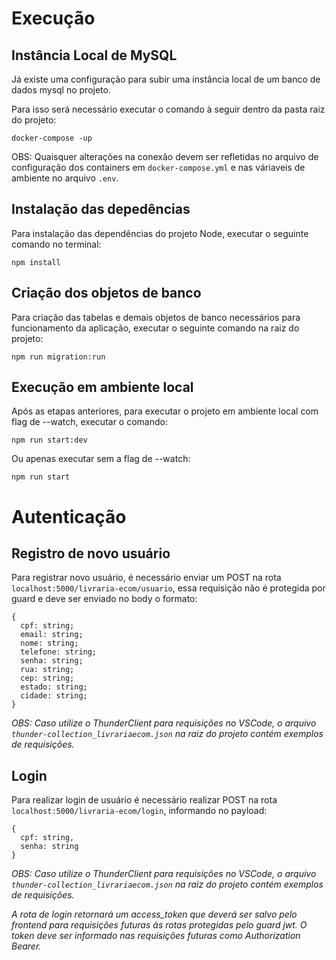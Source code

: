 # Execução

## Instância Local de MySQL

Já existe uma configuração para subir uma instância local de um banco de dados mysql no projeto.

Para isso será necessário executar o comando à seguir dentro da pasta raiz do projeto:

```shell
docker-compose -up
```

OBS: Quaisquer alterações na conexão devem ser refletidas no arquivo de configuração dos containers em `docker-compose.yml` e nas váriaveis de ambiente no arquivo `.env`.

## Instalação das depedências

Para instalação das dependências do projeto Node, executar o seguinte comando no terminal:

```shell
npm install
```

## Criação dos objetos de banco

Para criação das tabelas e demais objetos de banco necessários para funcionamento da aplicação, executar o seguinte comando na raiz do projeto:

```shell
npm run migration:run
```

## Execução em ambiente local

Após as etapas anteriores, para executar o projeto em ambiente local com flag de --watch, executar o comando:

```shell
npm run start:dev
```

Ou apenas executar sem a flag de --watch:

```shell
npm run start
```

# Autenticação

## Registro de novo usuário

Para registrar novo usuário, é necessário enviar um POST na rota `localhost:5000/livraria-ecom/usuario`,
essa requisição não é protegida por guard e deve ser enviado no body o formato:

```
{
  cpf: string;
  email: string;
  nome: string;
  telefone: string;
  senha: string;
  rua: string;
  cep: string;
  estado: string;
  cidade: string;
}

```

_OBS: Caso utilize o ThunderClient para requisições no VSCode, o arquivo `thunder-collection_livrariaecom.json` na raiz do projeto contém exemplos de requisições._

## Login

Para realizar login de usuário é necessário realizar POST na rota `localhost:5000/livraria-ecom/login`, informando no payload:

```
{
  cpf: string,
  senha: string
}
```

_OBS: Caso utilize o ThunderClient para requisições no VSCode, o arquivo `thunder-collection_livrariaecom.json` na raiz do projeto contém exemplos de requisições._

_A rota de login retornará um access_token que deverá ser salvo pelo frontend para requisições futuras às rotas protegidas pelo guard jwt. O token deve ser informado nas requisições futuras como Authorization Bearer._
